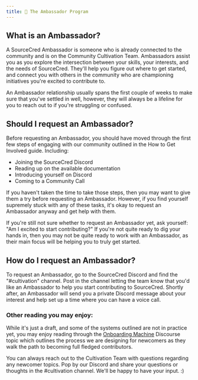 ```yaml
---
title: 🤝 The Ambassador Program
---
```


## What is an Ambassador?

A SourceCred Ambassador is someone who is already connected to the community and is on the Community Cultivation Team. Ambassadors assist you as you explore the intersection between your skills, your interests, and the needs of SourceCred. They'll help you figure out where to get started, and connect you with others in the community who are championing initiatives you're excited to contribute to.

An Ambassador relationship usually spans the first couple of weeks to make sure that you've settled in well, however, they will always be a lifeline for you to reach out to if you're struggling or confused.

## Should I request an Ambassador?

Before requesting an Ambassador, you should have moved through the first few steps of engaging with our community outlined in the How to Get Involved guide. Including:

- Joining the SourceCred Discord
- Reading up on the available documentation
- Introducing yourself on Discord
- Coming to a Community Call

If you haven't taken the time to take those steps, then you may want to give them a try before requesting an Ambassador. However, if you find yourself supremely stuck with any of these tasks, it's okay to request an Ambassador anyway and get help with them.

If you're still not sure whether to request an Ambassador yet, ask yourself: "Am I excited to start contributing?" If you're not quite ready to dig your hands in, then you may not be quite ready to work with an Ambassador, as their main focus will be helping you to truly get started.

## How do I request an Ambassador?

To request an Ambassador, go to the SourceCred Discord and find the "#cultivation" channel. Post in the channel letting the team know that you'd like an Ambassador to help you start contributing to SourceCred. Shortly after, an Ambassador will send you a private Discord message about your interest and help set up a time where you can have a voice call.

### Other reading you may enjoy:

While it's just a draft, and some of the systems outlined are not in practice yet, you may enjoy reading through the [Onboarding Machine](https://discourse.sourcecred.io/t/the-onboarding-machine-a-process-for-joining-sourcecred/726) Discourse topic which outlines the process we are designing for newcomers as they walk the path to becoming full fledged contributors.

You can always reach out to the Cultivation Team with questions regarding any newcomer topics. Pop by our Discord and share your questions or thoughts in the #cultivation channel. We'll be happy to have your input. :)
